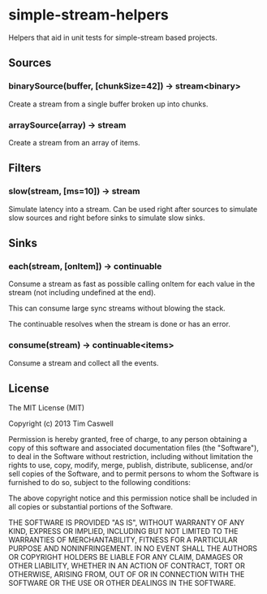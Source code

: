 simple-stream-helpers
=====================

Helpers that aid in unit tests for simple-stream based projects.

## Sources

### binarySource(buffer, [chunkSize=42]) -> stream&lt;binary>

Create a stream from a single buffer broken up into chunks.

### arraySource(array) -> stream

Create a stream from an array of items.

## Filters

### slow(stream, [ms=10]) -> stream

Simulate latency into a stream.  Can be used right after sources to simulate slow sources and right before sinks to simulate slow sinks.

## Sinks

### each(stream, [onItem]) -> continuable

Consume a stream as fast as possible calling onItem for each value in the stream (not including undefined at the end).

This can consume large sync streams without blowing the stack.

The continuable resolves when the stream is done or has an error.

### consume(stream) -> continuable&lt;items>

Consume a stream and collect all the events.

## License

The MIT License (MIT)

Copyright (c) 2013 Tim Caswell

Permission is hereby granted, free of charge, to any person obtaining a copy
of this software and associated documentation files (the "Software"), to deal
in the Software without restriction, including without limitation the rights
to use, copy, modify, merge, publish, distribute, sublicense, and/or sell
copies of the Software, and to permit persons to whom the Software is
furnished to do so, subject to the following conditions:

The above copyright notice and this permission notice shall be included in
all copies or substantial portions of the Software.

THE SOFTWARE IS PROVIDED "AS IS", WITHOUT WARRANTY OF ANY KIND, EXPRESS OR
IMPLIED, INCLUDING BUT NOT LIMITED TO THE WARRANTIES OF MERCHANTABILITY,
FITNESS FOR A PARTICULAR PURPOSE AND NONINFRINGEMENT. IN NO EVENT SHALL THE
AUTHORS OR COPYRIGHT HOLDERS BE LIABLE FOR ANY CLAIM, DAMAGES OR OTHER
LIABILITY, WHETHER IN AN ACTION OF CONTRACT, TORT OR OTHERWISE, ARISING FROM,
OUT OF OR IN CONNECTION WITH THE SOFTWARE OR THE USE OR OTHER DEALINGS IN
THE SOFTWARE.

